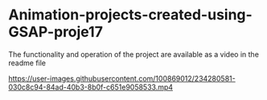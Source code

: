 # Animation-projects-created-using-GSAP-proje17
The functionality and operation of the project are available as a video in the readme file


https://user-images.githubusercontent.com/100869012/234280581-030c8c94-84ad-40b3-8b0f-c651e9058533.mp4

